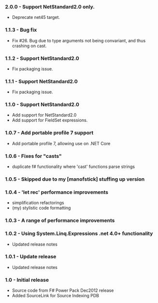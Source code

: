 ### 2.0.0 - Support NetStandard2.0 only.
* Deprecate net45 target.

### 1.1.3 - Bug fix
* Fix #26. Bug due to type arguments not being convariant, and thus
  crashing on cast.

### 1.1.2 - Support NetStandard2.0
* Fix packaging issue.

### 1.1.1 - Support NetStandard2.0
* Fix packaging issue.

### 1.1.0 - Support NetStandard2.0
* Add support for NetStandard2.0
* Add support for FieldSet expressions.

### 1.0.7 - Add portable profile 7 support
* Add portable profile 7, allowing use on .NET Core

### 1.0.6 - Fixes for "casts"
* duplicate f# functionality where 'cast' functions parse strings

### 1.0.5 - Skipped due to my [manofstick] stuffing up version

### 1.0.4 - 'let rec' performance improvements
* simplification refactorings
* (my) stylistic code formatting

### 1.0.3 - A range of performance improvements

### 1.0.2 - Using System.Linq.Expressions .net 4.0+ functionality
* Updated release notes

### 1.0.1 - Update release
* Updated release notes

### 1.0 - Initial release 
* Source code from F# Power Pack Dec2012 release
* Added SourceLink for Source Indexing PDB